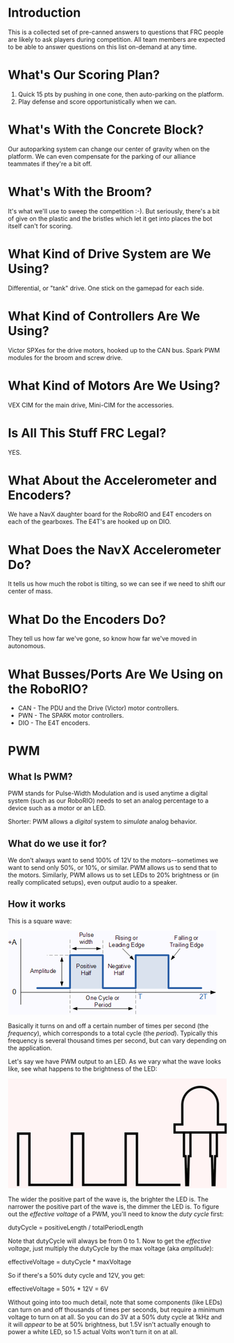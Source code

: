 # Introduction

This is a collected set of pre-canned answers to questions that FRC people are likely to ask
players during competition.  All team members are expected to be able to answer questions on
this list on-demand at any time.

# What's Our Scoring Plan?

1. Quick 15 pts by pushing in one cone, then auto-parking on the platform.
2. Play defense and score opportunistically when we can.

# What's With the Concrete Block?

Our autoparking system can change our center of gravity when on the platform.  We can even
compensate for the parking of our alliance teammates if they're a bit off.

# What's With the Broom?

It's what we'll use to sweep the competition :-).  But seriously, there's a bit of give on
the plastic and the bristles which let it get into places the bot itself can't for scoring.

# What Kind of Drive System are We Using?

Differential, or "tank" drive.  One stick on the gamepad for each side.

# What Kind of Controllers Are We Using?

Victor SPXes for the drive motors, hooked up to the CAN bus.  Spark PWM modules
for the broom and screw drive.

# What Kind of Motors Are We Using?

VEX CIM for the main drive, Mini-CIM for the accessories.

# Is All This Stuff FRC Legal?

YES.

# What About the Accelerometer and Encoders?

We have a NavX daughter board for the RoboRIO and E4T encoders on each of the gearboxes.  The
E4T's are hooked up on DIO.

# What Does the NavX Accelerometer Do?

It tells us how much the robot is tilting, so we can see if we need to shift our center of mass.

# What Do the Encoders Do?

They tell us how far we've gone, so know how far we've moved in autonomous.

# What Busses/Ports Are We Using on the RoboRIO?

- CAN - The PDU and the Drive (Victor) motor controllers.
- PWN - The SPARK motor controllers.
- DIO - The E4T encoders.

# PWM

## What Is PWM?

PWM stands for Pulse-Width Modulation and is used anytime a digital system (such as our
RoboRIO) needs to set an analog percentage to a device such as a motor or an LED.

Shorter: PWM allows a *digital* system to *simulate* analog behavior.

## What do we use it for?

We don't always want to send 100% of 12V to the motors--sometimes we want to send only 50%,
or 10%, or similar.  PWM allows us to send that to the motors.  Similarly, PWM allows us to
set LEDs to 20% brightness or (in really complicated setups), even output audio to a speaker.

## How it works

This is a square wave:

![Square Wave](square.gif)

Basically it turns on and off a certain number of times per second (the *frequency*), which
corresponds to a total cycle (the *period*).  Typically this frequency is several thousand
times per second, but can vary depending on the application.

Let's say we have PWM output to an LED.  As we vary what the wave looks like, see what
happens to the brightness of the LED:

![PWM Animation](pwm.gif)

The wider the positive part of the wave is, the brighter the LED is.  The narrower the
positive part of the wave is, the dimmer the LED is.  To figure out the *effective voltage*
of a PWM, you'll need to know the *duty cycle* first:

dutyCycle = positiveLength / totalPeriodLength

Note that dutyCycle will always be from 0 to 1.  Now to get the *effective voltage*, just
multiply the dutyCycle by the max voltage (aka *amplitude*):

effectiveVoltage = dutyCycle * maxVoltage

So if there's a 50% duty cycle and 12V, you get:

effectiveVoltage = 50% * 12V = 6V

Without going into too much detail, note that some components (like LEDs) can turn on and
off thousands of times per seconds, but require a minimum voltage to turn on at all.  So
you can do 3V at a 50% duty cycle at 1kHz and it will *appear* to be at 50% brightness, but
1.5V isn't actually enough to power a white LED, so 1.5 actual Volts won't turn it on at
all.
